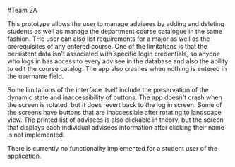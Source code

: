 #Team 2A


This prototype allows the user to manage advisees by adding and deleting
students as well as manage the department course catalogue in the same 
fashion. THe user can also list requirements for a major as well as the 
prerequisites of any entered course. One of the limitations is that the 
persistent data isn't associated with specific login credentials, so 
anyone who logs in has access to every advisee in the database and also 
the ability to edit the course catalog. The app also crashes when nothing 
is entered in the username field. 

Some limitations of the interface itself include the preservation of the 
dynamic state and inaccessibility of buttons. The app doesn't crash when 
the screen is rotated, but it does revert back to the log in screen. Some 
of the screens have buttons that are inaccessible after rotating to 
landscape view. The printed list of advisees is also clickable in theory, but
the screen that displays each individual advisees information after clicking 
their name is not implemented. 

There is currently no functionality implemented for a student user of the
application. 
